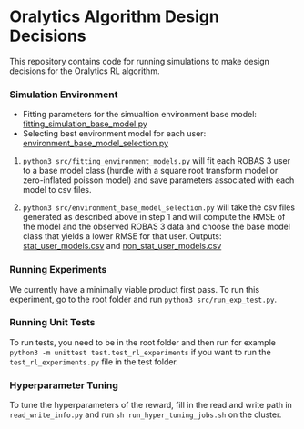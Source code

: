 # Oralytics Algorithm Design Decisions

This repository contains code for running simulations to make design decisions for the Oralytics RL algorithm. 

### Simulation Environment
* Fitting parameters for the simualtion environment base model: [fitting_simulation_base_model.py](https://github.com/StatisticalReinforcementLearningLab/oralytics_algorithm_design/blob/main/code/fitting_environment_models.py)
* Selecting best environment model for each user: [environment_base_model_selection.py](https://github.com/StatisticalReinforcementLearningLab/oralytics_algorithm_design/blob/main/code/environment_base_model_selection.py)

1. `python3 src/fitting_environment_models.py` will fit each ROBAS 3 user to a base model class (hurdle with a square root transform model or zero-inflated poisson model) and save parameters associated with each model to csv files. 

2. `python3 src/environment_base_model_selection.py` will take the csv files generated as described above in step 1 and will compute the RMSE of the model and the observed ROBAS 3 data and choose the base model class that yields a lower RMSE for that user. Outputs: [stat_user_models.csv](https://github.com/StatisticalReinforcementLearningLab/oralytics_algorithm_design/blob/main/sim_env_data/stat_user_models.csv) and [non_stat_user_models.csv](https://github.com/StatisticalReinforcementLearningLab/oralytics_algorithm_design/blob/main/sim_env_data/non_stat_user_models.csv)

### Running Experiments
We currently have a minimally viable product first pass. To run this experiment, go to the root folder and run `python3 src/run_exp_test.py`.

### Running Unit Tests
To run tests, you need to be in the root folder and then run for example `python3 -m unittest test.test_rl_experiments` if you want to run the `test_rl_experiments.py` file in the test folder.

### Hyperparameter Tuning
To tune the hyperparameters of the reward, fill in the read and write path in `read_write_info.py` and run `sh run_hyper_tuning_jobs.sh` on the cluster.
